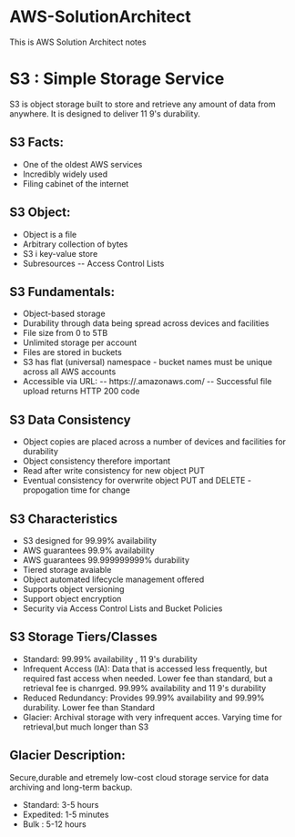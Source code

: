 # AWS-SolutionArchitect
This is AWS Solution Architect notes
# S3 : Simple Storage Service
S3 is object storage built to store and retrieve any amount of data from anywhere. It is designed to deliver 11 9's durability.

## S3 Facts: 
* One of the oldest AWS services
* Incredibly widely used
* Filing cabinet of the internet

## S3 Object:
* Object is a file
* Arbitrary collection of bytes
* S3 i key-value store
* Subresources
 -- Access Control Lists

## S3 Fundamentals:
* Object-based storage
* Durability through data being spread across devices and facilities
* File size from 0 to 5TB 
* Unlimited storage per account
* Files are stored in buckets
* S3 has flat (universal) namespace - bucket names must be unique across all AWS accounts
* Accessible via URL:
 -- https://<region>.amazonaws.com/<bucketname>
 -- Successful file upload returns HTTP 200 code
  
## S3 Data Consistency
* Object copies are placed across a number of devices and facilities for durability
* Object consistency therefore important
* Read after write consistency for new object PUT
* Eventual consistency for overwrite object PUT and DELETE - propogation time for change

## S3 Characteristics
* S3 designed for 99.99% availability
* AWS guarantees 99.9% availability
* AWS guarantees 99.999999999% durability
* Tiered storage avaiable
* Object automated lifecycle management offered
* Supports object versioning
* Support object encryption
* Security via Access Control Lists and Bucket Policies

## S3 Storage Tiers/Classes
* Standard: 99.99% availability , 11 9's durability
* Infrequent Access (IA): Data that is accessed less frequently, but required fast access when needed. Lower fee than standard, but a retrieval fee is chanrged. 99.99% availability and 11 9's durability
* Reduced Redundancy: Provides 99.99% availability and 99.99% durability. Lower fee than Standard
* Glacier: Archival storage with very infrequent acces. Varying time for retrieval,but much longer than S3

## Glacier Description:
 Secure,durable and etremely low-cost cloud storage service for data archiving and long-term backup.
 * Standard: 3-5 hours
 * Expedited: 1-5 minutes
 * Bulk : 5-12 hours
 
